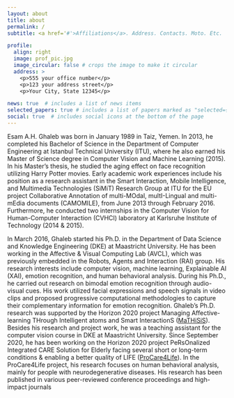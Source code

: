 ```yaml
---
layout: about
title: about
permalink: /
subtitle: <a href='#'>Affiliations</a>. Address. Contacts. Moto. Etc.

profile:
  align: right
  image: prof_pic.jpg
  image_circular: false # crops the image to make it circular
  address: >
    <p>555 your office number</p>
    <p>123 your address street</p>
    <p>Your City, State 12345</p>

news: true  # includes a list of news items
selected_papers: true # includes a list of papers marked as "selected={true}"
social: true  # includes social icons at the bottom of the page
---
```

Esam A.H. Ghaleb was born in January 1989 in Taiz, Yemen. In 2013, he completed his Bachelor of Science in the Department of Computer Engineering at Istanbul Technical University (ITU), where he also earned his Master of Science degree in Computer Vision and Machine Learning (2015). In his Master’s thesis, he studied the aging effect on face recognition utilizing Harry Potter movies. Early academic work experiences include his position as a research assistant in the Smart Interaction, Mobile Intelligence, and Multimedia Technologies (SiMiT) Research Group at ITU for the EU project Collaborative Annotation of multi-MOdal, multI-Lingual and multi-mEdia documents (CAMOMILE), from June 2013 through February 2016. Furthermore, he conducted two internships in the Computer Vision for Human-Computer Interaction (CVHCI) laboratory at Karlsruhe Institute of Technology (2014 & 2015).

In March 2016, Ghaleb started his Ph.D. in the Department of Data Science and Knowledge Engineering (DKE) at Maastricht University. He has been working in the Affective & Visual Computing Lab (AVCL), which was previously embedded in the Robots, Agents and Interaction (RAI) group. His research interests include computer vision, machine learning, Explainable AI (XAI), emotion recognition, and human behavioral analysis. During his Ph.D., he carried out research on bimodal emotion recognition through audio-visual cues. His work utilized facial expressions and speech signals in video clips and proposed progressive computational methodologies to capture their complementary information for emotion recognition. Ghaleb’s Ph.D. research was supported by the Horizon 2020 project Managing Affective-learning THrough Intelligent atoms and Smart InteractionS ([MaTHiSiS](http://mathisis-project.eu/)). Besides his research and project work, he was a teaching assistant for the computer vision course in DKE at Maastricht University. Since September 2020, he has been working on the Horizon 2020 project PeRsOnalized Integrated CARE Solution for Elderly facing several short or long-term conditions & enabling a better quality of LIFE ([ProCare4Life](https://procare4life.eu/)). In the ProCare4Life project, his research focuses on human behavioral analysis, mainly for people with neurodegenerative diseases. His research has been published in various peer-reviewed conference proceedings and high-impact journals
